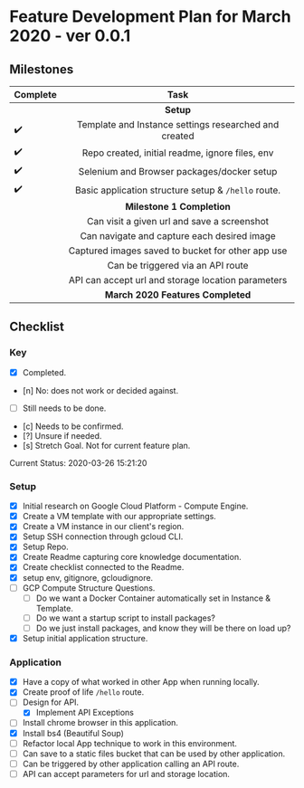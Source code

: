 # Feature Development Plan for March 2020 - ver 0.0.1

## Milestones

| Complete           | Task                                                  |
| ------------------ |:-----------------------------------------------------:|
|                    | **Setup**                                             |
| :heavy_check_mark: | Template and Instance settings researched and created |
| :heavy_check_mark: | Repo created, initial readme, ignore files, env       |
| :heavy_check_mark: | Selenium and Browser packages/docker setup            |
| :heavy_check_mark: | Basic application structure setup & `/hello` route.   |
|                    | **Milestone 1 Completion**                            |
|                    | Can visit a given url and save a screenshot           |
|                    | Can navigate and capture each desired image           |
|                    | Captured images saved to bucket for other app use     |
|                    | Can be triggered via an API route                     |
|                    | API can accept url and storage location parameters    |
|                    | **March 2020 Features Completed**                     |

## Checklist

### Key

- [x] Completed.
- [n] No: does not work or decided against.
- [ ] Still needs to be done.
- [c] Needs to be confirmed.
- [?] Unsure if needed.
- [s] Stretch Goal. Not for current feature plan.

Current Status:
2020-03-26 15:21:20
<!-- Ctrl-Shift-I to generate timestamp -->

### Setup

- [x] Initial research on Google Cloud Platform - Compute Engine.
- [x] Create a VM template with our appropriate settings.
- [x] Create a VM instance in our client's region.
- [x] Setup SSH connection through gcloud CLI.
- [x] Setup Repo.
- [x] Create Readme capturing core knowledge documentation.
- [x] Create checklist connected to the Readme.
- [x] setup env, gitignore, gcloudignore.
- [ ] GCP Compute Structure Questions.
  - [ ] Do we want a Docker Container automatically set in Instance & Template.
  - [ ] Do we want a startup script to install packages?
  - [ ] Do we just install packages, and know they will be there on load up?
- [x] Setup initial application structure.

### Application

- [x] Have a copy of what worked in other App when running locally.
- [x] Create proof of life `/hello` route.
- [ ] Design for API.
  - [x] Implement API Exceptions
- [ ] Install chrome browser in this application.
- [x] Install bs4 (Beautiful Soup)
- [ ] Refactor local App technique to work in this environment.
- [ ] Can save to a static files bucket that can be used by other application.
- [ ] Can be triggered by other application calling an API route.
- [ ] API can accept parameters for url and storage location.
